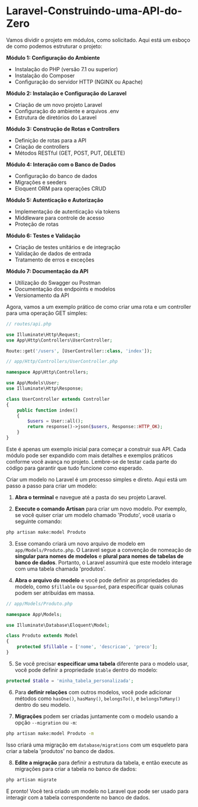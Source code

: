 # Laravel-Construindo-uma-API-do-Zero

Vamos dividir o projeto em módulos, como solicitado. Aqui está um esboço de como podemos estruturar o projeto:

**Módulo 1: Configuração do Ambiente**
- Instalação do PHP (versão 7.1 ou superior)
- Instalação do Composer
- Configuração do servidor HTTP (NGINX ou Apache)

**Módulo 2: Instalação e Configuração do Laravel**
- Criação de um novo projeto Laravel
- Configuração do ambiente e arquivos .env
- Estrutura de diretórios do Laravel

**Módulo 3: Construção de Rotas e Controllers**
- Definição de rotas para a API
- Criação de controllers
- Métodos RESTful (GET, POST, PUT, DELETE)

**Módulo 4: Interação com o Banco de Dados**
- Configuração do banco de dados
- Migrações e seeders
- Eloquent ORM para operações CRUD

**Módulo 5: Autenticação e Autorização**
- Implementação de autenticação via tokens
- Middleware para controle de acesso
- Proteção de rotas

**Módulo 6: Testes e Validação**
- Criação de testes unitários e de integração
- Validação de dados de entrada
- Tratamento de erros e exceções

**Módulo 7: Documentação da API**
- Utilização do Swagger ou Postman
- Documentação dos endpoints e modelos
- Versionamento da API

Agora, vamos a um exemplo prático de como criar uma rota e um controller para uma operação GET simples:

```php
// routes/api.php

use Illuminate\Http\Request;
use App\Http\Controllers\UserController;

Route::get('/users', [UserController::class, 'index']);
```

```php
// app/Http/Controllers/UserController.php

namespace App\Http\Controllers;

use App\Models\User;
use Illuminate\Http\Response;

class UserController extends Controller
{
    public function index()
    {
        $users = User::all();
        return response()->json($users, Response::HTTP_OK);
    }
}
```

Este é apenas um exemplo inicial para começar a construir sua API. Cada módulo pode ser expandido com mais detalhes e exemplos práticos conforme você avança no projeto. Lembre-se de testar cada parte do código para garantir que tudo funcione como esperado.

Criar um modelo no Laravel é um processo simples e direto. Aqui está um passo a passo para criar um modelo:

1. **Abra o terminal** e navegue até a pasta do seu projeto Laravel.

2. **Execute o comando Artisan** para criar um novo modelo. Por exemplo, se você quiser criar um modelo chamado 'Produto', você usaria o seguinte comando:

```bash
php artisan make:model Produto
```

3. Esse comando criará um novo arquivo de modelo em `app/Models/Produto.php`. O Laravel segue a convenção de nomeação de **singular para nomes de modelos** e **plural para nomes de tabelas de banco de dados**. Portanto, o Laravel assumirá que este modelo interage com uma tabela chamada 'produtos'.

4. **Abra o arquivo do modelo** e você pode definir as propriedades do modelo, como `$fillable` ou `$guarded`, para especificar quais colunas podem ser atribuídas em massa.

```php
// app/Models/Produto.php

namespace App\Models;

use Illuminate\Database\Eloquent\Model;

class Produto extends Model
{
    protected $fillable = ['nome', 'descricao', 'preco'];
}
```

5. Se você precisar **especificar uma tabela** diferente para o modelo usar, você pode definir a propriedade `$table` dentro do modelo:

```php
protected $table = 'minha_tabela_personalizada';
```

6. Para **definir relações** com outros modelos, você pode adicionar métodos como `hasOne()`, `hasMany()`, `belongsTo()`, e `belongsToMany()` dentro do seu modelo.

7. **Migrações** podem ser criadas juntamente com o modelo usando a opção `--migration` ou `-m`:

```bash
php artisan make:model Produto -m
```

Isso criará uma migração em `database/migrations` com um esqueleto para criar a tabela 'produtos' no banco de dados.

8. **Edite a migração** para definir a estrutura da tabela, e então execute as migrações para criar a tabela no banco de dados:

```bash
php artisan migrate
```

E pronto! Você terá criado um modelo no Laravel que pode ser usado para interagir com a tabela correspondente no banco de dados.
